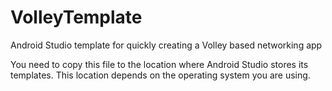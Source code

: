# VolleyTemplate
Android Studio template for quickly creating a Volley based networking app

You need to copy this file to the location where Android Studio stores its templates. This location depends on the operating system you are using.


